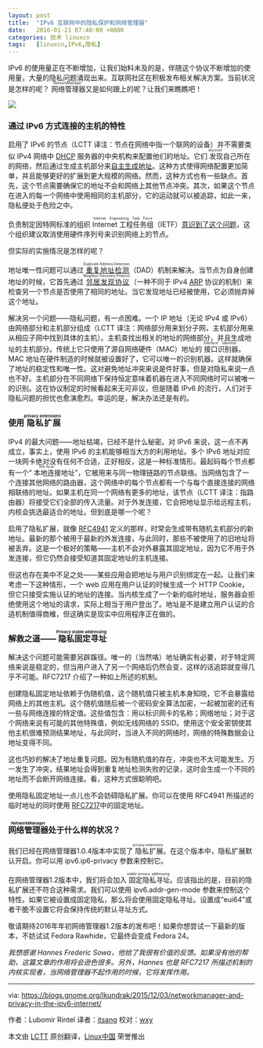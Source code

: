 ```yaml
---
layout: post
title:	"IPv6 互联网中的隐私保护和网络管理器"
date:	2016-01-21 07:40:00 +0800 
categories:	技术 linuxcn 
tags:	[linuxcn,IPv6,隐私]
---
```



IPv6 的使用量正在不断增加，让我们始料未及的是，伴随这个协议不断增加的使用量，大量的隐私问题涌现出来。互联网社区在积极发布相关解决方案。当前状况是怎样的呢？<ruby> 网络管理器 <rp>  （ </rp> <rt>  NetworkManager </rt> <rp>  ） </rp></ruby>又是如何跟上的呢？让我们来瞧瞧吧！


![](/Asserts/Images//attachment/album/201601/20/232424cjw6g1lgmacsgula.jpg)


### 通过 IPv6 方式连接的主机的特性


启用了 IPv6 的节点（LCTT 译注：节点在网络中指一个联网的设备）并不需要类似 IPv4 网络中 [DHCP](https://tools.ietf.org/html/rfc2132) 服务器的中央机构来配置他们的地址。它们<ruby> 发现 <rp>  （ </rp> <rt>  discover </rt> <rp>  ） </rp></ruby>自己所在的网络，然后通过生成主机部分来[自主生成地址](https://tools.ietf.org/html/rfc4862)。这种方式使得网络配置更加简单，并且能够更好的扩展到更大规模的网络。然而，这种方式也有一些缺点。首先，这个节点需要确保它的地址不会和网络上其他节点冲突。其次，如果这个节点在进入的每一个网络中使用相同的主机部分，它的运动就可以被追踪，如此一来，隐私便处于危险之中。


负责制定因特网标准的组织 <ruby> Internet 工程任务组 <rp>  （ </rp> <rt>  Internet Engineering Task Force </rt> <rp>  ） </rp></ruby>（IETF）[意识到了这个问题](https://tools.ietf.org/html/draft-iesg-serno-privacy-00)，这个组织建议取消使用硬件序列号来识别网络上的节点。


但实际的实施情况是怎样的呢？


地址唯一性问题可以通过<ruby> <a href="https://tools.ietf.org/html/rfc4862#section-5.4">  重复地址检测 </a> <rp>  （ </rp> <rt>  Duplicate Address Detection </rt> <rp>  ） </rp></ruby>（DAD）机制来解决。当节点为自身创建地址的时候，它首先通过<ruby> <a href="https://tools.ietf.org/html/rfc4861">  邻居发现协议 </a> <rp>  （ </rp> <rt>  Neighbor Discovery Protocol </rt> <rp>  ） </rp></ruby> （一种不同于 IPv4 [ARP](https://tools.ietf.org/html/rfc826) 协议的机制）来检查另一个节点是否使用了相同的地址。当它发现地址已经被使用，它必须抛弃掉这个地址。


解决另一个问题——隐私问题，有一点困难。一个 IP 地址（无论 IPv4 或 IPv6）由网络部分和主机部分组成（LCTT 译注：网络部分用来划分子网，主机部分用来从相应子网中找到具体的主机）。主机查找出相关的地址的网络部分，并且生成地址的主机部分。传统上它只使用了源自网络硬件（MAC）地址的<ruby> 接口识别器 <rp>  （ </rp> <rt>  Interface Identifier </rt> <rp>  ） </rp></ruby>。MAC 地址在硬件制造的时候就被设置好了，它可以唯一的识别机器。这样就确保了地址的稳定性和唯一性。这对避免地址冲突来说是件好事，但是对隐私来说一点也不好。主机部分在不同网络下保持恒定意味着机器在进入不同网络时可以被唯一的识别。这在协议制定的时候看起来无可非议，但是随着 IPv6 的流行，人们对于隐私问题的担忧也愈演愈烈。幸运的是，解决办法还是有的。


### 使用<ruby> 隐私扩展 <rp>  （ </rp> <rt>  privacy extensions </rt> <rp>  ） </rp></ruby>


IPv4 的最大问题——地址枯竭，已经不是什么秘密。对 IPv6 来说，这一点不再成立，事实上，使用 IPv6 的主机能够相当大方的利用地址。多个 IPv6 地址对应一块网卡绝对没有任何不合适，正好相反，这是一种标准情形。最起码每个节点都有一个“<ruby> 本地连接 <rp>  （ </rp> <rt>  link-local </rt> <rp>  ） </rp></ruby>地址”，它被用来与同一物理链路的节点联络。当网络包含了一个连接其他网络的路由器，这个网络中的每个节点都有一个与每个直接连接的网络相联络的地址。如果主机在同一个网络有更多的地址，该节点（LCTT 译注：指路由器）将接受它们全部的传入流量。对于外发连接，它会把地址显示给远程主机，内核会挑选最适合的地址。但到底是哪一个呢？


启用了隐私扩展，就像 [RFC4941](https://tools.ietf.org/html/rfc4941) 定义的那样，时常会生成带有随机主机部分的新地址。最新的那个被用于最新的外发连接，与此同时，那些不被使用了的旧地址将被丢弃。这是一个极好的策略——主机不会对外暴露其固定地址，因为它不用于外发连接，但它仍然会接受知道其固定地址的主机连接。


但这也存在美中不足之处——某些应用会把地址与用户识别绑定在一起。让我们来考虑一下这种情形，一个 web 应用在用户认证的时候生成一个 HTTP Cookie，但它只接受实施认证的地址的连接。当内核生成了一个新的临时地址，服务器会拒绝使用这个地址的请求，实际上相当于用户登出了。地址是不是建立用户认证的合适机制值得商榷，但这确实是现实中应用程序正在做的。


### 解救之道——<ruby> 隐私固定寻址 <rp>  （ </rp> <rt>  Privacy stable addressing </rt> <rp>  ） </rp></ruby>


解决这个问题可能需要另辟蹊径。唯一的（当然咯）地址确实有必要，对于特定网络来说是稳定的，但当用户进入了另一个网络后仍然会变，这样的话追踪就变得几乎不可能。RFC7217 介绍了一种如上所述的机制。


创建隐私固定地址依赖于伪随机值，这个随机值只被主机本身知晓，它不会暴露给网络上的其他主机。这个随机值随后被一个密码安全算法加密，一起被加密的还有一些与网络连接的特定值。这些值包含：用以标识网卡的名称；网络地址；对于这个网络来说有可能的其他特殊值，例如无线网络的 SSID。使用这个安全密钥使其他主机很难预测结果地址，与此同时，当进入不同的网络时，网络的特殊数据会让地址变得不同。


这也巧妙的解决了地址重复问题。因为有随机值的存在，冲突也不太可能发生。万一发生了冲突，结果地址会得到重复地址检测失败的记录，这时会生成一个不同的地址而不会断开网络连接。看，这种方式很聪明吧。


使用隐私固定地址一点儿也不会妨碍隐私扩展。你可以在使用 RFC4941 所描述的临时地址的同时使用 [RFC7217](https://tools.ietf.org/html/rfc7217)中的固定地址。


### <ruby> 网络管理器 <rp>  （ </rp> <rt>  NetworkManager </rt> <rp>  ） </rp></ruby>处于什么样的状况？


我们已经在网络管理器1.0.4版本中实现了<ruby> 隐私扩展 <rp>  （ </rp> <rt>  privacy extensions </rt> <rp>  ） </rp></ruby>。在这个版本中，隐私扩展默认开启。你可以用 ipv6.ip6-privacy 参数来控制它。


在网络管理器1.2版本中，我们将会加入<ruby> 固定隐私寻址 <rp>  （ </rp> <rt>  stable privacy addressing </rt> <rp>  ） </rp></ruby>。应该指出的是，目前的隐私扩展还不符合这种需求。我们可以使用 ipv6.addr-gen-mode 参数来控制这个特性。如果它被设置成固定隐私，那么将会使用固定隐私寻址。设置成“eui64”或者干脆不设置它将会保持传统的默认寻址方式。


敬请期待2016年年初网络管理器1.2版本的发布吧！如果你想尝试一下最新的版本，不妨试试 Fedora Rawhide，它最终会变成 Fedora 24。


*我想感谢 Hannes Frederic Sowa，他给了我很有价值的反馈。如果没有他的帮助，这篇文章的作用将会逊色很多。另外，Hannes 也是 RFC7217 所描述机制的内核实现者，当网络管理器不起作用的时候，它将发挥作用。*




---


via: <https://blogs.gnome.org/lkundrak/2015/12/03/networkmanager-and-privacy-in-the-ipv6-internet/>


作者：Lubomir Rintel 译者：[itsang](https://github.com/itsang) 校对：[wxy](https://github.com/wxy)


本文由 [LCTT](https://github.com/LCTT/TranslateProject) 原创翻译，[Linux中国](http://linux.cn/) 荣誉推出
